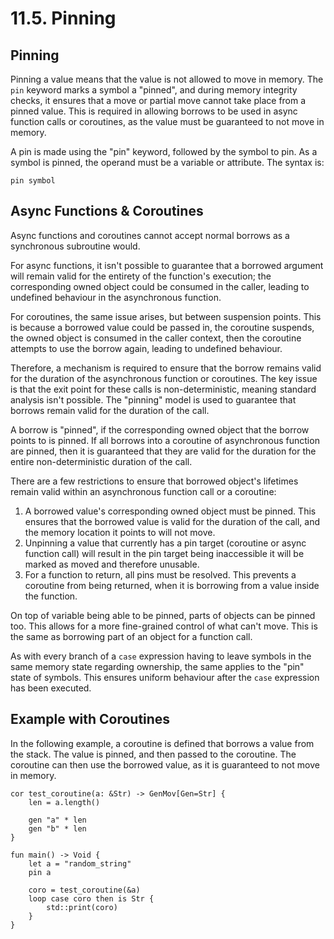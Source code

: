 # 11.5. Pinning

<primary-label ref="header-label"/>

<secondary-label ref="doc-complete"/>

## Pinning

Pinning a value means that the value is not allowed to move in memory. The `pin` keyword marks a symbol a "pinned", and
during memory integrity checks, it ensures that a move or partial move cannot take place from a pinned value. This is
required in allowing borrows to be used in async function calls or coroutines, as the value must be guaranteed to not
move in memory.

A pin is made using the "pin" keyword, followed by the symbol to pin. As a symbol is pinned, the operand must be a
variable or attribute. The syntax is:

```
pin symbol
```

## Async Functions & Coroutines

Async functions and coroutines cannot accept normal borrows as a synchronous subroutine would.

For async functions, it isn't possible to guarantee that a borrowed argument will remain valid for the entirety of the
function's execution; the corresponding owned object could be consumed in the caller, leading to undefined behaviour in
the asynchronous function.

For coroutines, the same issue arises, but between suspension points. This is because a borrowed value could be passed
in, the coroutine suspends, the owned object is consumed in the caller context, then the coroutine attempts to use the
borrow again, leading to undefined behaviour.

Therefore, a mechanism is required to ensure that the borrow remains valid for the duration of the asynchronous function
or coroutines. The key issue is that the exit point for these calls is non-deterministic, meaning standard analysis
isn't possible. The "pinning" model is used to guarantee that borrows remain valid for the duration of the call.

A borrow is "pinned", if the corresponding owned object that the borrow points to is pinned. If all borrows into a
coroutine of asynchronous function are pinned, then it is guaranteed that they are valid for the duration for the
entire non-deterministic duration of the call.

There are a few restrictions to ensure that borrowed object's lifetimes remain valid within an asynchronous function
call or a coroutine:
1. A borrowed value's corresponding owned object must be pinned. This ensures that the borrowed value is valid for the
   duration of the call, and the memory location it points to will not move.
2. Unpinning a value that currently has a pin target (coroutine or async function call) will result in the pin target
   being inaccessible it will be marked as moved and therefore unusable.
3. For a function to return, all pins must be resolved. This prevents a coroutine from being returned, when it is
   borrowing from a value inside the function.

On top of variable being able to be pinned, parts of objects can be pinned too. This allows for a more fine-grained
control of what can't move. This is the same as borrowing part of an object for a function call.

As with every branch of a `case` expression having to leave symbols in the same memory state regarding ownership, the
same applies to the "pin" state of symbols. This ensures uniform behaviour after the `case` expression has been
executed.

## Example with Coroutines

In the following example, a coroutine is defined that borrows a value from the stack. The value is pinned, and then
passed to the coroutine. The coroutine can then use the borrowed value, as it is guaranteed to not move in memory.

```
cor test_coroutine(a: &Str) -> GenMov[Gen=Str] {
    len = a.length()
    
    gen "a" * len
    gen "b" * len
}

fun main() -> Void {
    let a = "random_string"
    pin a
    
    coro = test_coroutine(&a)
    loop case coro then is Str {
        std::print(coro)
    }
}
```
